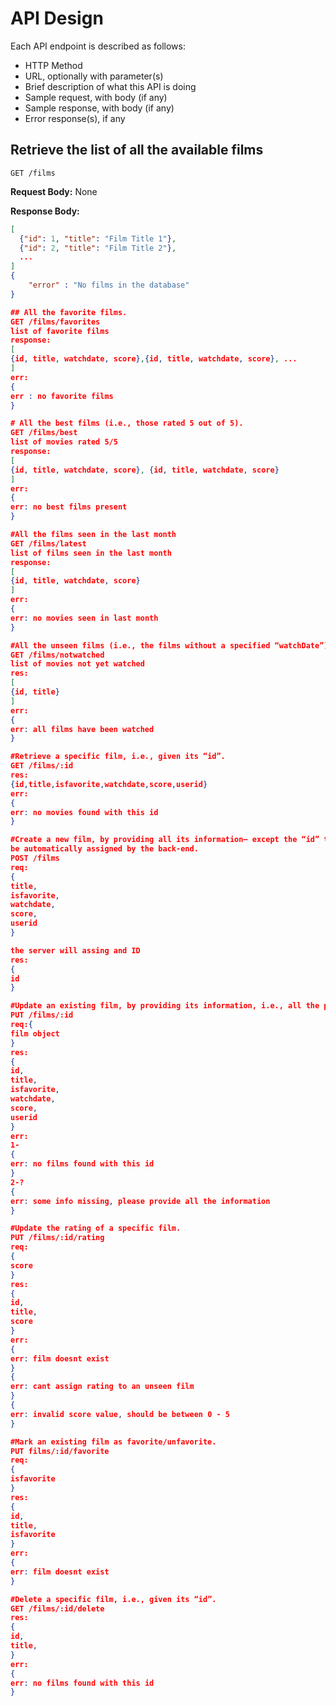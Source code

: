 # API Design

Each API endpoint is described as follows:

- HTTP Method
- URL, optionally with parameter(s)
- Brief description of what this API is doing
- Sample request, with body (if any)
- Sample response, with body (if any)
- Error response(s), if any

## Retrieve the list of all the available films

`GET /films`

**Request Body:** None

**Response Body:**

```json
[
  {"id": 1, "title": "Film Title 1"},
  {"id": 2, "title": "Film Title 2"},
  ...
]
{
    "error" : "No films in the database"
}

## All the favorite films.
GET /films/favorites
list of favorite films
response:
[
{id, title, watchdate, score},{id, title, watchdate, score}, ...
]
err:
{
err : no favorite films
}

# All the best films (i.e., those rated 5 out of 5).
GET /films/best
list of movies rated 5/5
response:
[
{id, title, watchdate, score}, {id, title, watchdate, score}
]
err:
{
err: no best films present
}

#All the films seen in the last month
GET /films/latest
list of films seen in the last month
response:
[
{id, title, watchdate, score}
]
err:
{
err: no movies seen in last month
}

#All the unseen films (i.e., the films without a specified “watchDate”)
GET /films/notwatched
list of movies not yet watched
res:
[
{id, title}
]
err:
{
err: all films have been watched
}

#Retrieve a specific film, i.e., given its “id”.
GET /films/:id
res:
{id,title,isfavorite,watchdate,score,userid}
err:
{
err: no movies found with this id
}

#Create a new film, by providing all its information– except the “id” that will
be automatically assigned by the back-end.
POST /films
req:
{
title,
isfavorite,
watchdate,
score,
userid
}

the server will assing and ID
res:
{
id
}

#Update an existing film, by providing its information, i.e., all the properties except the “id”
PUT /films/:id
req:{
film object
}
res:
{
id,
title,
isfavorite,
watchdate,
score,
userid
}
err:
1-
{
err: no films found with this id
}
2-?
{
err: some info missing, please provide all the information
}

#Update the rating of a specific film.
PUT /films/:id/rating
req:
{
score
}
res:
{
id,
title,
score
}
err:
{
err: film doesnt exist
}
{
err: cant assign rating to an unseen film
}
{
err: invalid score value, should be between 0 - 5
}

#Mark an existing film as favorite/unfavorite.
PUT films/:id/favorite
req:
{
isfavorite
}
res:
{
id,
title,
isfavorite
}
err:
{
err: film doesnt exist
}

#Delete a specific film, i.e., given its “id”.
GET /films/:id/delete
res:
{
id,
title,
}
err:
{
err: no films found with this id
}
```
